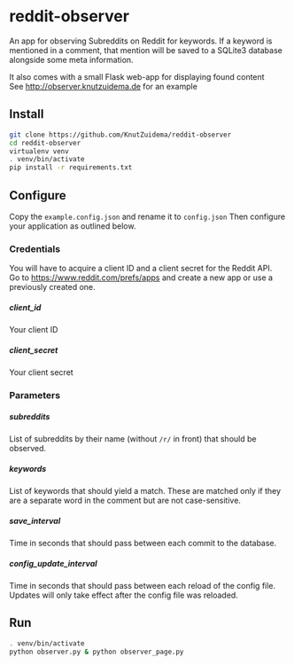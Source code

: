 # reddit-observer

An app for observing Subreddits on Reddit for keywords.
If a keyword is mentioned in a comment, that mention will be saved to a SQLite3 database alongside some meta information.

It also comes with a small Flask web-app for displaying found content  
See http://observer.knutzuidema.de for an example

## Install

```bash
git clone https://github.com/KnutZuidema/reddit-observer
cd reddit-observer
virtualenv venv
. venv/bin/activate
pip install -r requirements.txt
```

## Configure

Copy the `example.config.json` and rename it to `config.json`
Then configure your application as outlined below.

### Credentials
You will have to acquire a client ID and a client secret for the Reddit API.  
Go to https://www.reddit.com/prefs/apps and create a new app or use a previously created one.

##### client_id
Your client ID

##### client_secret
Your client secret

### Parameters
##### subreddits
List of subreddits by their name (without `/r/` in front) that should be observed.

##### keywords
List of keywords that should yield a match. These are matched only if they are a separate word in the comment but are not case-sensitive.

##### save_interval
Time in seconds that should pass between each commit to the database.

##### config_update_interval
Time in seconds that should pass between each reload of the config file.  
Updates will only take effect after the config file was reloaded.

## Run
```bash
. venv/bin/activate
python observer.py & python observer_page.py
```
